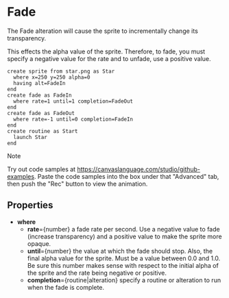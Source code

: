 # Fade
The Fade alteration will cause the sprite to incrementally change its transparency.

This effects the alpha value of the sprite. Therefore, to fade, you must specify a negative value for the rate and to unfade, use a positive value. 

```
create sprite from star.png as Star
  where x=250 y=250 alpha=0
  having alt=FadeIn
end
create fade as FadeIn
  where rate=1 until=1 completion=FadeOut
end
create fade as FadeOut
  where rate=-1 until=0 completion=FadeIn
end
create routine as Start
  launch Star
end
```
> [!NOTE]
> Try out code samples at https://canvaslanguage.com/studio/github-examples.
> Paste the code samples into the box under that "Advanced" tab,
> then push the "Rec" button to view the animation.

## Properties
- **where**
  - **rate**={number} a fade rate per second. Use a negative value to fade (increase transparency) and a positive value to make the sprite more opaque.
  - **until**={number} the value at which the fade should stop. Also, the final alpha value for the sprite. Must be a value between 0.0 and 1.0. Be sure this number makes sense with respect to the initial alpha of the sprite and the rate being negative or positive.
  - **completion**={routine|alteration} specify a routine or alteration to run when the fade is complete.
